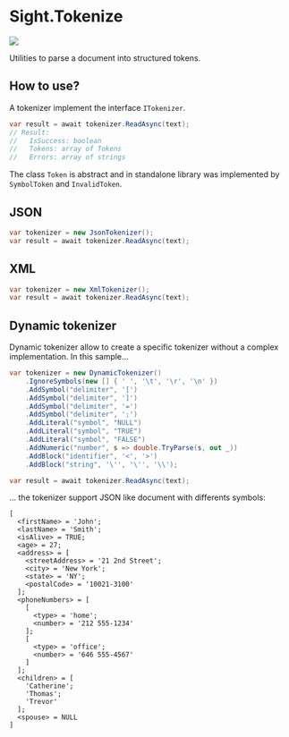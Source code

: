 # Sight.Tokenize

[![](https://img.shields.io/nuget/v/Sight.Tokenize.svg)](https://www.nuget.org/packages/Sight.Tokenize/)

Utilities to parse a document into structured tokens.

## How to use?

A tokenizer implement the interface `ITokenizer`.

```csharp
var result = await tokenizer.ReadAsync(text);
// Result:
//   IsSuccess: boolean
//   Tokens: array of Tokens
//   Errors: array of strings
```

The class `Token` is abstract and in standalone library was implemented by `SymbolToken` and `InvalidToken`.

## JSON

```csharp
var tokenizer = new JsonTokenizer();
var result = await tokenizer.ReadAsync(text);
```

## XML

```csharp
var tokenizer = new XmlTokenizer();
var result = await tokenizer.ReadAsync(text);
```

## Dynamic tokenizer

Dynamic tokenizer allow to create a specific tokenizer without a complex implementation. In this sample...

```csharp
var tokenizer = new DynamicTokenizer()
    .IgnoreSymbols(new [] { ' ', '\t', '\r', '\n' })
    .AddSymbol("delimiter", '[')
    .AddSymbol("delimiter", ']')
    .AddSymbol("delimiter", '=')
    .AddSymbol("delimiter", ';')
    .AddLiteral("symbol", "NULL")
    .AddLiteral("symbol", "TRUE")
    .AddLiteral("symbol", "FALSE")
    .AddNumeric("number", s => double.TryParse(s, out _))
    .AddBlock("identifier", '<', '>')
    .AddBlock("string", '\'', '\'', '\\');

var result = await tokenizer.ReadAsync(text);
```

... the tokenizer support JSON like document with differents symbols:

```
[
  <firstName> = 'John';
  <lastName> = 'Smith';
  <isAlive> = TRUE;
  <age> = 27;
  <address> = [
    <streetAddress> = '21 2nd Street';
    <city> = 'New York';
    <state> = 'NY';
    <postalCode> = '10021-3100'
  ];
  <phoneNumbers> = [
    [
      <type> = 'home';
      <number> = '212 555-1234'
    ];
    [
      <type> = 'office';
      <number> = '646 555-4567'
    ]
  ];
  <children> = [
    'Catherine';
    'Thomas';
    'Trevor'
  ];
  <spouse> = NULL
]
```
